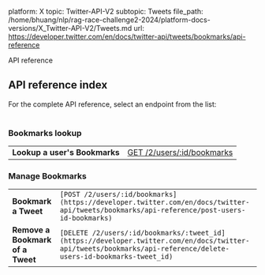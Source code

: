 platform: X
topic: Twitter-API-V2
subtopic: Tweets
file_path: /home/bhuang/nlp/rag-race-challenge2-2024/platform-docs-versions/X_Twitter-API-V2/Tweets.md
url: https://developer.twitter.com/en/docs/twitter-api/tweets/bookmarks/api-reference

API reference

## API reference index

For the complete API reference, select an endpoint from the list:  
 

### Bookmarks lookup

|     |     |
| --- | --- |
| **Lookup a user's Bookmarks** | [GET /2/users/:id/bookmarks](https://developer.twitter.com/en/docs/twitter-api/tweets/bookmarks/api-reference/get-users-id-bookmarks) |

### Manage Bookmarks

|     |     |
| --- | --- |
| **Bookmark a Tweet** | `[POST /2/users/:id/bookmarks](https://developer.twitter.com/en/docs/twitter-api/tweets/bookmarks/api-reference/post-users-id-bookmarks)` |
| **Remove a Bookmark of a Tweet** | `[DELETE /2/users/:id/bookmarks/:tweet_id](https://developer.twitter.com/en/docs/twitter-api/tweets/bookmarks/api-reference/delete-users-id-bookmarks-tweet_id)` |